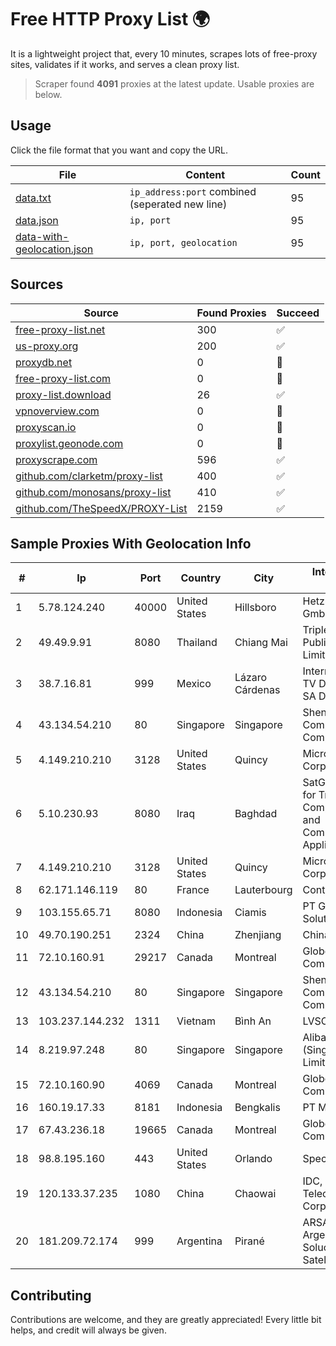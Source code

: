 
# Free HTTP Proxy List 🌍

It is a lightweight project that, every 10 minutes, scrapes lots of free-proxy sites, validates if it works, and serves a clean proxy list.


> Scraper found **4091** proxies at the latest update. Usable proxies are below.

## Usage

Click the file format that you want and copy the URL.


|File|Content|Count|
|----|-------|-----|
|[data.txt](https://raw.githubusercontent.com/themiralay/Proxy-List-World/master/data.txt)|`ip_address:port` combined (seperated new line)|95|
|[data.json](https://raw.githubusercontent.com/themiralay/Proxy-List-World/master/data.json)|`ip, port`|95|
|[data-with-geolocation.json](https://raw.githubusercontent.com/themiralay/Proxy-List-World/master/data-with-geolocation.json)|`ip, port, geolocation`|95|

## Sources

|Source|Found Proxies|Succeed|
|------|-------------|-------|
|[free-proxy-list.net](https://free-proxy-list.net)|300|✅|
|[us-proxy.org](https://www.us-proxy.org)|200|✅|
|[proxydb.net](http://proxydb.net)|0|🚫|
|[free-proxy-list.com](https://free-proxy-list.com/?page=&port=&type%5B%5D=http&type%5B%5D=https&up_time=0&search=Search)|0|🚫|
|[proxy-list.download](https://www.proxy-list.download/HTTP)|26|✅|
|[vpnoverview.com](https://vpnoverview.com/privacy/anonymous-browsing/free-proxy-servers)|0|🚫|
|[proxyscan.io](https://www.proxyscan.io)|0|🚫|
|[proxylist.geonode.com](https://proxylist.geonode.com/api/proxy-list?limit=300&page=1&sort_by=lastChecked&sort_type=desc&protocols=http,https)|0|🚫|
|[proxyscrape.com](https://api.proxyscrape.com/v2/?request=displayproxies&protocol=http&timeout=10000&country=all&ssl=all&anonymity=all)|596|✅|
|[github.com/clarketm/proxy-list](https://raw.githubusercontent.com/clarketm/proxy-list/master/proxy-list-raw.txt)|400|✅|
|[github.com/monosans/proxy-list](https://raw.githubusercontent.com/monosans/proxy-list/main/proxies/http.txt)|410|✅|
|[github.com/TheSpeedX/PROXY-List](https://raw.githubusercontent.com/TheSpeedX/PROXY-List/master/http.txt)|2159|✅|


## Sample Proxies With Geolocation Info

|#|Ip|Port|Country|City|Internet Service Provider|
|-|--|----|-------|----|-------------------------|
|1|5.78.124.240|40000|United States|Hillsboro|Hetzner Online GmbH|
|2|49.49.9.91|8080|Thailand|Chiang Mai|Triple T Broadband Public Company Limited|
|3|38.7.16.81|999|Mexico|Lázaro Cárdenas|Internet Telefonia Y TV De Michoacan SA De CV|
|4|43.134.54.210|80|Singapore|Singapore|Shenzhen Tencent Computer Systems Company Limited|
|5|4.149.210.210|3128|United States|Quincy|Microsoft Corporation|
|6|5.10.230.93|8080|Iraq|Baghdad|SatGate Company for Trading of Computers Systems and Communications Appliances|
|7|4.149.210.210|3128|United States|Quincy|Microsoft Corporation|
|8|62.171.146.119|80|France|Lauterbourg|Contabo GmbH|
|9|103.155.65.71|8080|Indonesia|Ciamis|PT Galuh Multidata Solution|
|10|49.70.190.251|2324|China|Zhenjiang|Chinanet|
|11|72.10.160.91|29217|Canada|Montreal|GloboTech Communications|
|12|43.134.54.210|80|Singapore|Singapore|Shenzhen Tencent Computer Systems Company Limited|
|13|103.237.144.232|1311|Vietnam|Bình An|LVSOFT|
|14|8.219.97.248|80|Singapore|Singapore|Alibaba Cloud (Singapore) Private Limited|
|15|72.10.160.90|4069|Canada|Montreal|GloboTech Communications|
|16|160.19.17.33|8181|Indonesia|Bengkalis|PT Media Balai Nusa|
|17|67.43.236.18|19665|Canada|Montreal|GloboTech Communications|
|18|98.8.195.160|443|United States|Orlando|Spectrum|
|19|120.133.37.235|1080|China|Chaowai|IDC, China Telecommunications Corporation|
|20|181.209.72.174|999|Argentina|Pirané|ARSAT - Empresa Argentina de Soluciones Satelitales S.A|



## Contributing

Contributions are welcome, and they are greatly appreciated! Every
little bit helps, and credit will always be given.

